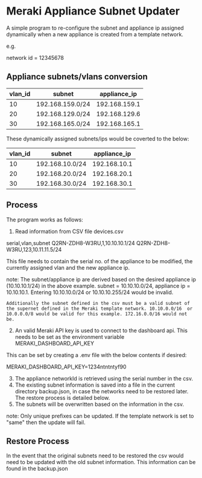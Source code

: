# Meraki Appliance Subnet Updater

A simple program to re-configure the subnet and appliance ip assigned dynamically when a new appliance is created from a template network.

e.g.

network id = 12345678

## Appliance subnets/vlans conversion

|vlan_id|subnet          |appliance_ip  |
| ---   | ---            | ---          | 
|10     |192.168.159.0/24| 192.168.159.1|
|20     |192.168.129.0/24| 192.168.129.6|
|30     |192.168.165.0/24| 192.168.165.1|

These dynamically assigned subnets/ips would be coverted to the below:

|vlan_id|subnet          |appliance_ip  |
| ---   | ---            | ---          | 
|10     |192.168.10.0/24| 192.168.10.1  |
|20     |192.168.20.0/24| 192.168.20.1  |
|30     |192.168.30.0/24| 192.168.30.1  |

## Process

The program works as follows:

1. Read information from CSV file devices.csv

serial,vlan,subnet
Q2RN-ZDH8-W3RU,1,10.10.10.1/24
Q2RN-ZDH8-W3RU,123,10.11.11.5/24

This file needs to contain the serial no. of the appliance to be modified, the currently assigned vlan and the new appliance ip.

note:
    The subnet/appliance ip are derived based on the desired appliance ip (10.10.10.1/24) in the above example.  subnet = 10.10.10.0/24, appliance ip = 10.10.10.1.
    Entering 10.10.10.0/24 or 10.10.10.255/24 would be invalid.

    Additionally the subnet defined in the csv must be a valid subnet of the supernet defined in the Meraki template network. 10.10.0.0/16  or 10.0.0.0/8 would be valid for this example. 172.16.0.0/16 would not be.

2. An valid Meraki API key is used to connect to the dashboard api. This needs to be set as the environment variable MERAKI_DASHBOARD_API_KEY

This can be set by creating a .env file with the below contents if desired:

MERAKI_DASHBOARD_API_KEY=1234ntntntyf90

3. The appliance networkId is retrieved using the serial number in the csv.
4. The existing subnet information is saved into a file in the current directory backup.json, in case the networks need to be restored later. The restore process is detailed below.
5. The subnets will be overwritten based on the information in the csv.

note:
    Only unique prefixes can be updated. If the template network is set to "same" then the  update will fail.



## Restore Process

In the event that the original subnets need to be restored the csv would need to be updated with the old subnet information. This information can be found in the backup.json
